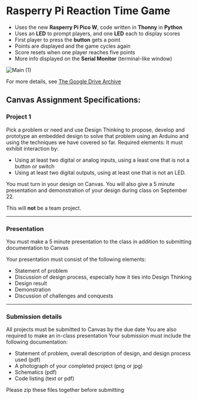 # Rasperry Pi Reaction Time Game
- Uses the new **Rasperry Pi Pico W**, code written in **Thonny** in **Python**
- Uses an **LED** to prompt players, and one **LED** each to display scores 
- First player to press the **button** gets a point
- Points are displayed and the game cycles again
- Score resets when one player reaches five points
- More info displayed on the **Serial Monitor** (terminal-like window)

![Main (1)](https://github.com/MatthewSchimmel/RPi-ReactionTimeGame/assets/73368670/9874a0f0-2b22-4333-b7fc-e9578ed1fc60)

For more details, see [The Google Drive Archive](https://drive.google.com/drive/folders/1TnnJzpnH8xu0RD1BVBuHbrRjLhIX0SyF?usp=sharing)
## Canvas Assignment Specifications:
### Project 1
Pick a problem or need and use Design Thinking to propose, develop and prototype an embedded design to solve that problem using an Arduino and using the techniques we have covered so far.
Required elements:
It must exhibit interaction by:
- Using at least two digital or analog inputs, using a least one that is not a button or switch
- Using at least two digital outputs, using at least one that is not an LED.

You must turn in your design on Canvas. You will also give a 5 minute presentation and demonstration of your design during class on September 22.

This will **not** be a team project.
___
### Presentation
You must make a 5 minute presentation to the class in addition to submitting documentation to Canvas

Your presentation must consist of the following elements:
- Statement of problem
- Discussion of design process, especially how it ties into Design Thinking
- Design result
- Demonstration
- Discussion of challenges and conquests
___
### Submission details
All projects must be submitted to Canvas by the due date
You are also required to make an in-class presentation
Your submission must include the following documentation:
- Statement of problem, overall description of design, and design process used (pdf)
- A photograph of your completed project (png or jpg)
- Schematics (pdf)
- Code listing (text or pdf)

Please zip these files together before submitting
